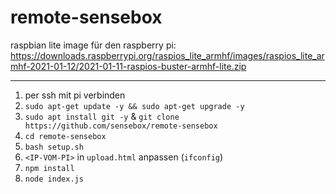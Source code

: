 # remote-sensebox

raspbian lite image für den raspberry pi: https://downloads.raspberrypi.org/raspios_lite_armhf/images/raspios_lite_armhf-2021-01-12/2021-01-11-raspios-buster-armhf-lite.zip

---

1. per ssh mit pi verbinden
2. `sudo apt-get update -y && sudo apt-get upgrade -y`
3. `sudo apt install git -y` & `git clone https://github.com/sensebox/remote-sensebox`
4. `cd remote-sensebox`
5. `bash setup.sh`
6. `<IP-VOM-PI>` in `upload.html` anpassen (`ifconfig`)
7. `npm install`
8. `node index.js`
